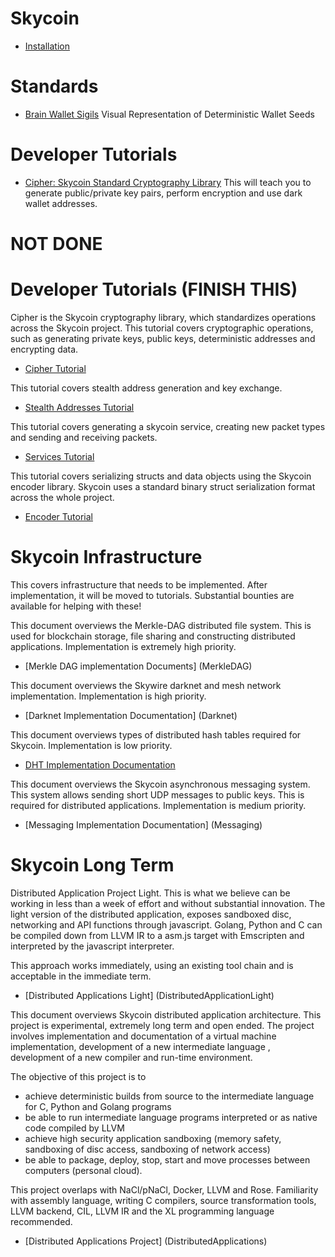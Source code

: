 # Skycoin

* [Installation](Installation)

# Standards

* [Brain Wallet Sigils](Brain-Wallet-Sigils)
Visual Representation of Deterministic Wallet Seeds

# Developer Tutorials

* [Cipher: Skycoin Standard Cryptography Library](cipher)
This will teach you to generate public/private key pairs, perform encryption and use dark wallet addresses.



# NOT DONE
# Developer Tutorials (FINISH THIS)


Cipher is the Skycoin cryptography library, which standardizes operations across the Skycoin project. This tutorial covers cryptographic operations, such as generating private keys, public keys, deterministic addresses and encrypting data.
* [Cipher Tutorial](cipher)

This tutorial covers stealth address generation and key exchange.
* [Stealth Addresses Tutorial](stealth)

This tutorial covers generating a skycoin service, creating new packet types and sending and receiving packets.
* [Services Tutorial](Services)

This tutorial covers serializing structs and data objects using the Skycoin encoder library. Skycoin uses a standard binary struct serialization format across the whole project.
* [Encoder Tutorial](Encoder)

# Skycoin Infrastructure

This covers infrastructure that needs to be implemented. After implementation, it will be moved to tutorials. Substantial bounties are available for helping with these!

This document overviews the Merkle-DAG distributed file system. This is used for blockchain storage, file sharing and constructing distributed applications. Implementation is extremely high priority.

* [Merkle DAG implementation Documents] (MerkleDAG)

This document overviews the Skywire darknet and mesh network implementation. Implementation is high priority.
* [Darknet Implementation Documentation] (Darknet)

This document overviews types of distributed hash tables required for Skycoin. Implementation is low priority.
* [DHT Implementation Documentation](DHT)

This document overviews the Skycoin asynchronous messaging system. This system allows sending short UDP messages to public keys. This is required for distributed applications. Implementation is medium priority.

* [Messaging Implementation Documentation] (Messaging)

# Skycoin Long Term 

Distributed Application Project Light. This is what we believe can be working in less than a week of effort and without substantial innovation. The light version of the distributed application, exposes sandboxed disc, networking and API functions through javascript. Golang, Python and C can be compiled down from LLVM IR to a asm.js target with Emscripten and interpreted by the javascript interpreter.

This approach works immediately, using an existing tool chain and is acceptable in the immediate term.

* [Distributed Applications Light] (DistributedApplicationLight)

This document overviews Skycoin distributed application architecture. This project is experimental, extremely long term and open ended. The project involves implementation and documentation of a virtual machine implementation, development of a new intermediate language , development of a new compiler and run-time environment. 

The objective of this project is to 
* achieve deterministic builds from source to the intermediate language for C, Python and Golang programs
* be able to run intermediate language programs interpreted or as native code compiled by LLVM
* achieve high security application sandboxing (memory safety, sandboxing of disc access, sandboxing of network access)
* be able to package, deploy, stop, start and move processes between computers (personal cloud). 

This project overlaps with NaCl/pNaCl, Docker, LLVM and Rose. Familiarity with assembly language, writing C compilers, source transformation tools, LLVM backend, CIL, LLVM IR and the XL programming language recommended.

* [Distributed Applications Project] (DistributedApplications)